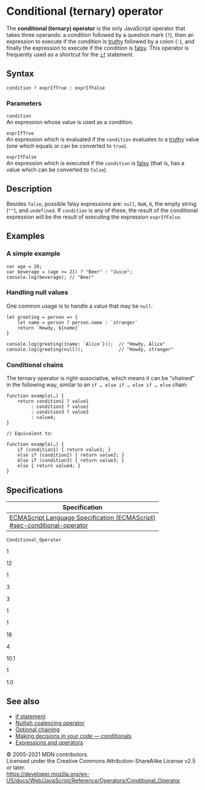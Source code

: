 # Conditional (ternary) operator

The **conditional (ternary) operator** is the only JavaScript operator that takes three operands: a condition followed by a question mark (`?`), then an expression to execute if the condition is [truthy](https://developer.mozilla.org/en-US/docs/Glossary/Truthy) followed by a colon (`:`), and finally the expression to execute if the condition is [falsy](https://developer.mozilla.org/en-US/docs/Glossary/Falsy). This operator is frequently used as a shortcut for the [`if`](../statements/if...else) statement.

## Syntax

    condition ? exprIfTrue : exprIfFalse

### Parameters

`condition`  
An expression whose value is used as a condition.

`exprIfTrue`  
An expression which is evaluated if the `condition` evaluates to a [truthy](https://developer.mozilla.org/en-US/docs/Glossary/Truthy) value (one which equals or can be converted to `true`).

`exprIfFalse`  
An expression which is executed if the `condition` is [falsy](https://developer.mozilla.org/en-US/docs/Glossary/Falsy) (that is, has a value which can be converted to `false`).

## Description

Besides `false`, possible falsy expressions are: `null`, `NaN`, `0`, the empty string (`""`), and `undefined`. If `condition` is any of these, the result of the conditional expression will be the result of executing the expression `exprIfFalse`.

## Examples

### A simple example

    var age = 26;
    var beverage = (age >= 21) ? "Beer" : "Juice";
    console.log(beverage); // "Beer"

### Handling null values

One common usage is to handle a value that may be `null`:

    let greeting = person => {
        let name = person ? person.name : `stranger`
        return `Howdy, ${name}`
    }

    console.log(greeting({name: `Alice`}));  // "Howdy, Alice"
    console.log(greeting(null));             // "Howdy, stranger"

### Conditional chains

The ternary operator is right-associative, which means it can be "chained" in the following way, similar to an `if … else if … else if … else` chain:

    function example(…) {
        return condition1 ? value1
             : condition2 ? value2
             : condition3 ? value3
             : value4;
    }

    // Equivalent to:

    function example(…) {
        if (condition1) { return value1; }
        else if (condition2) { return value2; }
        else if (condition3) { return value3; }
        else { return value4; }
    }

## Specifications

<table><thead><tr class="header"><th>Specification</th></tr></thead><tbody><tr class="odd"><td><a href="https://tc39.es/ecma262/#sec-conditional-operator">ECMAScript Language Specification (ECMAScript)<br />
<span class="small">#sec-conditional-operator</span></a></td></tr></tbody></table>

`Conditional_Operator`

1

12

1

3

3

1

1

18

4

10.1

1

1.0

## See also

-   [if statement](../statements/if...else)
-   [Nullish coalescing operator](nullish_coalescing_operator)
-   [Optional chaining](optional_chaining)
-   [Making decisions in your code — conditionals](https://developer.mozilla.org/en-US/docs/Learn/JavaScript/Building_blocks/conditionals)
-   [Expressions and operators](https://developer.mozilla.org/en-US/docs/Web/JavaScript/Guide/Expressions_and_Operators)

© 2005-2021 MDN contributors.  
Licensed under the Creative Commons Attribution-ShareAlike License v2.5 or later.  
<a href="https://developer.mozilla.org/en-US/docs/Web/JavaScript/Reference/Operators/Conditional_Operator" class="_attribution-link">https://developer.mozilla.org/en-US/docs/Web/JavaScript/Reference/Operators/Conditional_Operator</a>
